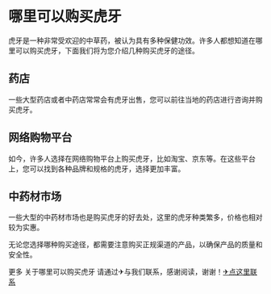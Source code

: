# 哪里可以购买虎牙

虎牙是一种非常受欢迎的中草药，被认为具有多种保健功效。许多人都想知道在哪里可以购买虎牙，下面我们将为您介绍几种购买虎牙的途径。

## 药店
一些大型药店或者中药店常常会有虎牙出售，您可以前往当地的药店进行咨询并购买虎牙。

## 网络购物平台
如今，许多人选择在网络购物平台上购买虎牙，比如淘宝、京东等。在这些平台上，您可以找到各种品牌和规格的虎牙，选择更加丰富。

## 中药材市场
一些大型的中药材市场也是购买虎牙的好去处，这里的虎牙种类繁多，价格也相对较为实惠。

无论您选择哪种购买途径，都需要注意购买正规渠道的产品，以确保产品的质量和安全性。

更多 关于哪里可以购买虎牙 请通过✈与我们联系，感谢阅读，谢谢！[✈点这里联系](https://a.k02.cc)